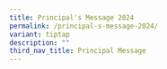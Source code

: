 ```yaml
---
title: Principal's Message 2024
permalink: /principal-s-message-2024/
variant: tiptap
description: ""
third_nav_title: Principal Message
---
```

